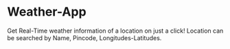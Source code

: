 # Weather-App
Get Real-Time weather information of a location on just a click!
Location can be searched by Name, Pincode, Longitudes-Latitudes.  

